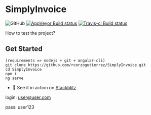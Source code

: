 # SimplyInvoice

![GitHub](https://img.shields.io/github/license/mashape/apistatus.svg)
[![AppVeyor Build status](https://ci.appveyor.com/api/projects/status/32r7s2skrgm9ubva?svg=true)](https://ci.appveyor.com/project/rcorzogutierrez/SimplyInvoice)
[![Travis-ci Build status](https://travis-ci.org/rcorzogutierrez/SimplyInvoice.svg?branch=master)](https://travis-ci.org/rcorzogutierrez/SimplyInvoice)


How to test the project?

## Get Started

```
(requirements => nodejs + git + angular-cli)
git clone https://github.com/rcorzogutierrez/SimplyInvoice.git
cd SimplyInvoice
npm i
ng serve
```

- 🚀 See it in action on [Stackblitz](https://stackblitz.com/github/rcorzogutierrez/SimplyInvoice)


login: user@user.com

pass: user123

